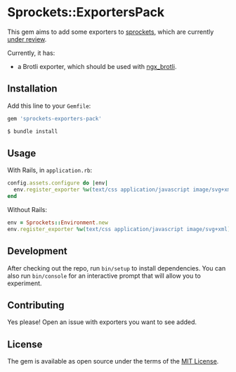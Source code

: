 # Sprockets::ExportersPack

This gem aims to add some exporters to [sprockets][rails/sprockets], which are currently [under review][PR].

Currently, it has:
- a Brotli exporter, which should be used with [ngx_brotli][google/ngx_brotli].

## Installation

Add this line to your `Gemfile`:

```ruby
gem 'sprockets-exporters-pack'
```

```bash
$ bundle install
```

## Usage

With Rails, in `application.rb`:

```ruby
config.assets.configure do |env|
  env.register_exporter %w(text/css application/javascript image/svg+xml), Sprockets::ExportersPack::BrotliExporter
end
```

Without Rails:

```ruby
env = Sprockets::Environment.new
env.register_exporter %w(text/css application/javascript image/svg+xml), Sprockets::ExportersPack::BrotliExporter
```

## Development

After checking out the repo, run `bin/setup` to install dependencies. You can also run `bin/console` for an interactive prompt that will allow you to experiment.

## Contributing

Yes please! Open an issue with exporters you want to see added.

## License

The gem is available as open source under the terms of the [MIT License](http://opensource.org/licenses/MIT).

[PR]: https://github.com/rails/sprockets/pull/386
[rails/sprockets]: https://github.com/rails/sprockets
[rails/rails]: https://github.com/rails/rails
[google/ngx_brotli]: https://github.com/google/ngx_brotli
